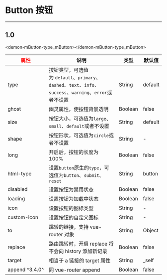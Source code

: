 # Button 按钮
---
## 1.0
<baseComponent-goTop></baseComponent-goTop>
<baseComponent-codeBox title="按钮类型" description="按钮类型有：默认按钮、主按钮、虚线按钮、文字按钮以及四种颜色按钮。通过设置type为primary、dashed、text、info、success、warning、error创建不同样式的按钮，不设置为默认样式。" onlineLink="https://codepen.io/1011cat/pen/KjEOWO">
  <demon-mButton-type_mButton></demon-mButton-type_mButton>
  <highlight-code slot="codeText" lang="vue">
    <template>
        <m-button text="Default"></m-button>
        <m-button text="Primary" type="primary"></m-button>
        <m-button text="Dashed" type="dashed"></m-button>
        <m-button text="Text" type="text"></m-button>
        <m-button text="Info" type="info"></m-button>
        <m-button text="Success" type="success"></m-button>
        <m-button text="Warning" type="warning"></m-button>
        <m-button text="Error" type="error"></m-button>
    </template>
    <script>
        export default {
        }
    </script>
  </highlight-code>
</baseComponent-codeBox>

<baseComponent-codeBox title="图标按钮" description="通过设置icon属性在Button内嵌入一个Icon，或者直接在Button内使用Icon组件。使用Button的icon属性，图标位置将在最左边，如果需要自定义位置，需使用Icon组件。">
  <demon-mButton-icon_mButton></demon-mButton-icon_mButton>
  <highlight-code slot="codeText" lang="vue">
    <template>
        <m-button text="" icon="ios-search" ></m-button>
        <m-button text="Primary" type="primary" icon="ios-search" ></m-button>
        <m-button text="Dashed" type="dashed" icon="ios-search"></m-button>
        <m-button text="Text" type="text" icon="ios-search"></m-button>
        <m-button text="Info" type="info" icon="ios-search"></m-button>
        <m-button text="Success" type="success" icon="ios-search"></m-button>
        <m-button text="Warning" type="warning" icon="ios-search"></m-button>
        <m-button text="Error" type="error" icon="ios-search"></m-button>
    </template>
    <script>
        export default {
        }
    </script>
  </highlight-code>
</baseComponent-codeBox>

| 属性 | 说明 | 类型 | 默认值 |
| --- | --- | --- | --- |
| type | 按钮类型，可选值为 `default`、`primary`、`dashed`、`text`、`info`、`success`、`warning`、`error`或者不设置 | String | default |
| ghost | 幽灵属性，使按钮背景透明 | Boolean | false |
| size | 按钮大小，可选值为`large`、`small`、`default`或者不设置 | String | default |
| shape | 按钮形状，可选值为`circle`或者不设置 | String | - |
| long | 开启后，按钮的长度为 100% | Boolean | false |
| html-type | 设置`button`原生的`type`，可选值为`button`、`submit`、`reset` | String | button |
| disabled | 设置按钮为禁用状态 | Boolean | false |
| loading | 设置按钮为加载中状态 | Boolean | false |
| icon | 设置按钮的图标类型 | String | - |
| custom-icon | 设置按钮的自定义图标 | String | - |
| to | 跳转的链接，支持 vue-router 对象 | String | Object | - |
| replace | 路由跳转时，开启 replace 将不会向 history 添加新记录 | Boolean | false |
| target | 相当于 a 链接的 target 属性 | String | _self |
| append ^3.4.0^ | 同 vue-router append | Boolean | false |

<style>
table th:first-of-type {
	width: 100px;
  color: red;
}
</style>